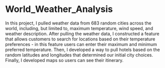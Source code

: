 # World_Weather_Analysis

In this project, I pulled weather data from 683 random cities across the world, including, but limited to, maximum temperature, wind speed, and weather description. After pulling the weather data, I constructed a feature that allows customers to search for locations based on their temperature preferences - in this feature users can enter their maximum and minimum preferred temperature. Then, I developed a way to pull hotels based on the random latitudes and longitudes that determined our initial city choices. Finally, I developed maps so users can see their itinerary.
